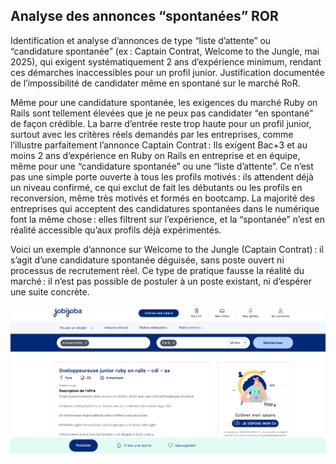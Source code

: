

## Analyse des annonces  “spontanées” ROR 

Identification et analyse d’annonces de type “liste d’attente” ou “candidature spontanée” (ex : Captain Contrat, Welcome to the Jungle, mai 2025), qui exigent systématiquement 2 ans d’expérience minimum, rendant ces démarches inaccessibles pour un profil junior.
Justification documentée de l’impossibilité de candidater même en spontané sur le marché RoR.

 Même pour une candidature spontanée, les exigences du marché Ruby on Rails sont tellement élevées que je ne peux pas candidater “en spontané” de façon crédible. La barre d’entrée reste trop haute pour un profil junior, surtout avec les critères réels demandés par les entreprises, comme l’illustre parfaitement l’annonce Captain Contrat :
Ils exigent Bac+3 et au moins 2 ans d’expérience en Ruby on Rails en entreprise et en équipe, même pour une “candidature spontanée” ou une “liste d’attente”.
Ce n’est pas une simple porte ouverte à tous les profils motivés : ils attendent déjà un niveau confirmé, ce qui exclut de fait les débutants ou les profils en reconversion, même très motivés et formés en bootcamp.
La majorité des entreprises qui acceptent des candidatures spontanées dans le numérique font la même chose : elles filtrent sur l’expérience, et la “spontanée” n’est en réalité accessible qu’aux profils déjà expérimentés.

Voici un exemple d’annonce sur Welcome to the Jungle (Captain Contrat) : il s’agit d’une candidature spontanée déguisée, sans poste ouvert ni processus de recrutement réel.
Ce type de pratique fausse la réalité du marché : il n’est pas possible de postuler à un poste existant, ni d’espérer une suite concrète.


 

![Offre WTJ Juin 2025](./images/artemetrix_jobijoba.png)
